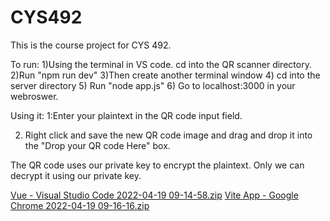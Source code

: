 # CYS492

This is the  course project for CYS 492.

To run:
1)Using the terminal in VS code. cd into the QR scanner directory.
2)Run "npm run dev"
3)Then create another terminal window
4) cd into the server directory
5) Run "node app.js"
6) Go to localhost:3000 in your webroswer.

Using it:
1:Enter your plaintext in the QR code input field.

2. Right click and save the new QR code image and drag and drop it into the "Drop your QR code Here" box.


The QR code uses our private key to encrypt the plaintext.
Only we can decrypt it using our private key.


[Vue - Visual Studio Code 2022-04-19 09-14-58.zip](https://github.com/twortham30/CYS492/files/8513290/Vue.-.Visual.Studio.Code.2022-04-19.09-14-58.zip)
[Vite App - Google Chrome 2022-04-19 09-16-16.zip](https://github.com/twortham30/CYS492/files/8513292/Vite.App.-.Google.Chrome.2022-04-19.09-16-16.zip)
